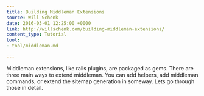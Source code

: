 ```yaml
---
title: Building Middleman Extensions
source: Will Schenk
date: 2016-03-01 12:25:00 +0000
link: http://willschenk.com/building-middleman-extensions/
content_type: Tutorial
tool:
- tool/middleman.md

---
```

Middleman extensions, like rails plugins, are packaged as gems. There are three main ways to extend middleman. You can add helpers, add middleman commands, or extend the sitemap generation in someway. Lets go through those in detail.





